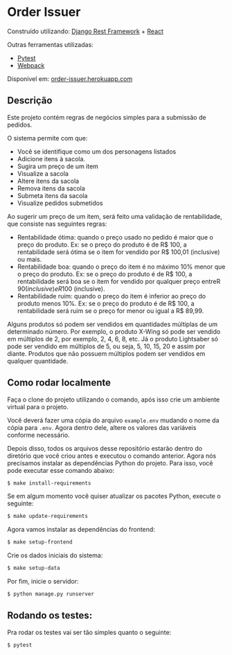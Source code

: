 # Order Issuer

Construído utilizando: [Django Rest Framework](https://www.django-rest-framework.org/) + [React](https://pt-br.reactjs.org/)

Outras ferramentas utilizadas:
- [Pytest](https://docs.pytest.org/en/6.2.x/)
- [Webpack](https://webpack.js.org/)

Disponível em: [order-issuer.herokuapp.com](https://order-issuer.herokuapp.com)

## Descrição
Este projeto contém regras de negócios simples para a submissão de pedidos.

O sistema permite com que:

- Você se identifique como um dos personagens listados
- Adicione itens à sacola.
- Sugira um preço de um item
- Visualize a sacola
- Altere itens da sacola
- Remova itens da sacola
- Submeta itens da sacola
- Visualize pedidos submetidos

Ao sugerir um preço de um item, será feito uma validação de rentabilidade, que consiste nas seguintes regras:
- Rentabilidade ótima: quando o preço usado no pedido é maior que o preço do produto. Ex: se o preço do produto é de R$ 100, a rentabilidade será ótima se o item for​ ​vendido​ ​por​ ​R$​ ​100,01​ ​(inclusive)​ ​ou​ ​mais.
- Rentabilidade boa: quando o preço do item é no máximo 10% menor que o preço do produto. Ex: se o preço do produto é de R$ 100, a rentabilidade será boa se o item for vendido​ ​por​ ​qualquer​ ​preço​ ​entre​ ​R$​ ​90​ ​(inclusive)​ ​e​ ​R$​ ​100​ ​(inclusive).
- Rentabilidade ruim: quando o preço do item é inferior ao preço do produto menos 10%. Ex: se o preço do produto é de R$ 100, a rentabilidade será ruim se o preço for menor​ ​ou​ ​igual​ ​a​ ​R$​ ​89,99.

Alguns produtos só podem ser vendidos em quantidades múltiplas de um determinado número. Por exemplo, o produto X-Wing só pode ser vendido em múltiplos de 2, por exemplo, 2, 4, 6, 8, etc. Já o produto Lightsaber só pode ser vendido em múltiplos de 5, ou seja, 5, 10, 15, 20 e assim por diante. Produtos que não possuem múltiplos podem ser vendidos​ ​em​ ​qualquer​ ​quantidade.

## Como rodar localmente
Faça o clone do projeto utilizando o comando, após isso crie um ambiente virtual para o projeto.

Você deverá fazer uma cópia do arquivo `example.env` mudando o nome da cópia para `.env`. Agora dentro dele, altere os valores das variáveis conforme necessário.

Depois disso, todos os arquivos desse repositório estarão dentro do diretório que você criou antes e executou o comando anterior. Agora nós precisamos instalar as dependências Python do projeto. Para isso, você pode executar esse comando abaixo:

```bash
$ make install-requirements
```

Se em algum momento você quiser atualizar os pacotes Python, execute o seguinte:

```bash
$ make update-requirements
```

Agora vamos instalar as dependências do frontend:

```bash
$ make setup-frontend
```

Crie os dados iniciais do sistema:

```bash
$ make setup-data
```

Por fim, inicie o servidor:

```bash
$ python manage.py runserver
```

Rodando os testes:
------------------

Pra rodar os testes vai ser tão simples quanto o seguinte:

```bash
$ pytest
```
